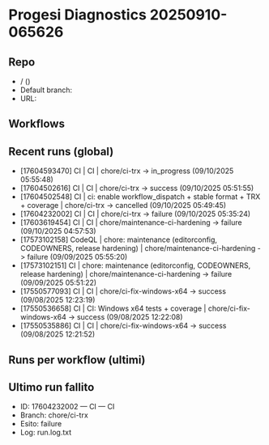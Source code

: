 # Progesi Diagnostics 20250910-065626

## Repo
- / ()
- Default branch: 
- URL: 

## Workflows

## Recent runs (global)
- [17604593470] CI | CI | chore/ci-trx -> in_progress (09/10/2025 05:55:48)
- [17604502616] CI | CI | chore/ci-trx -> success (09/10/2025 05:51:55)
- [17604502548] CI | ci: enable workflow_dispatch + stable format + TRX + coverage | chore/ci-trx -> cancelled (09/10/2025 05:49:45)
- [17604232002] CI | CI | chore/ci-trx -> failure (09/10/2025 05:35:24)
- [17603619454] CI | CI | chore/maintenance-ci-hardening -> failure (09/10/2025 04:57:53)
- [17573102158] CodeQL | chore: maintenance (editorconfig, CODEOWNERS, release hardening) | chore/maintenance-ci-hardening -> failure (09/09/2025 05:55:20)
- [17573102151] CI | chore: maintenance (editorconfig, CODEOWNERS, release hardening) | chore/maintenance-ci-hardening -> failure (09/09/2025 05:51:22)
- [17550577093] CI | CI | chore/ci-fix-windows-x64 -> success (09/08/2025 12:23:19)
- [17550536658] CI | CI: Windows x64 tests + coverage | chore/ci-fix-windows-x64 -> success (09/08/2025 12:22:08)
- [17550535886] CI | CI | chore/ci-fix-windows-x64 -> success (09/08/2025 12:21:52)

## Runs per workflow (ultimi)

## Ultimo run fallito
- ID: 17604232002 — CI — CI
- Branch: chore/ci-trx
- Esito: failure
- Log: run.log.txt
